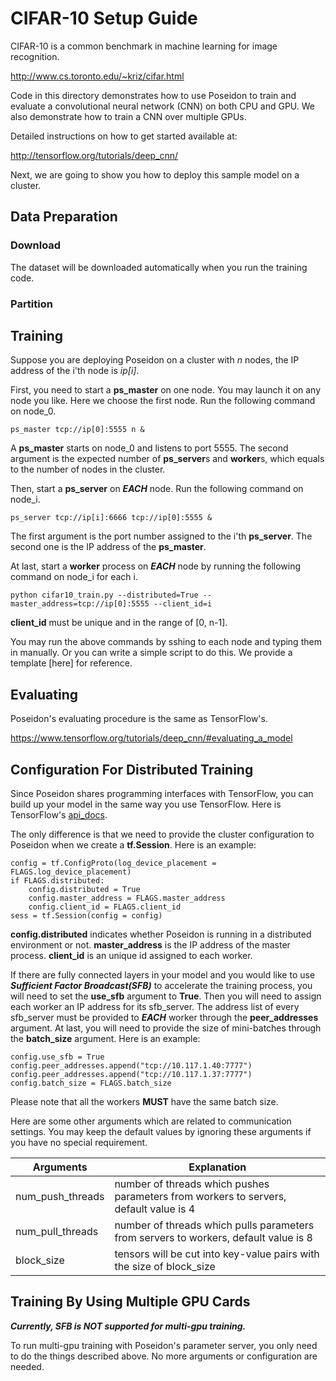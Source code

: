 # CIFAR-10 Setup Guide
CIFAR-10 is a common benchmark in machine learning for image recognition.

http://www.cs.toronto.edu/~kriz/cifar.html

Code in this directory demonstrates how to use Poseidon to train and evaluate a convolutional neural network (CNN) on both CPU and GPU. We also demonstrate how to train a CNN over multiple GPUs.

Detailed instructions on how to get started available at:

http://tensorflow.org/tutorials/deep_cnn/

Next, we are going to show you how to deploy this sample model on a cluster.

## Data Preparation

### Download
The dataset will be downloaded automatically when you run the training code.

### Partition

## Training
Suppose you are deploying Poseidon on a cluster with *n* nodes, the IP address of the i'th node is *ip[i]*.

First, you need to start a **ps_master** on one node. You may launch it on any node you like. Here we choose the first node. Run the following command on node_0.

```
ps_master tcp://ip[0]:5555 n &
```
A **ps_master** starts on node_0 and listens to port 5555. The second argument is the expected number of **ps_server**s and **worker**s, which equals to the number of nodes in the cluster.

Then, start a **ps_server** on ***EACH*** node. Run the following command on node_i.

```
ps_server tcp://ip[i]:6666 tcp://ip[0]:5555 &
```
The first argument is the port number assigned to the i'th **ps_server**. The second one is the IP address of the **ps_master**.


At last, start a **worker** process on ***EACH*** node by running the following command on node_i for each i.

```
python cifar10_train.py --distributed=True --master_address=tcp://ip[0]:5555 --client_id=i
```

**client_id** must be unique and in the range of [0, n-1].

You may run the above commands by sshing to each node and typing them in manually. Or you can write a simple script to do this. We provide a template [here] for reference.

## Evaluating
Poseidon's evaluating procedure is the same as TensorFlow's.

https://www.tensorflow.org/tutorials/deep_cnn/#evaluating_a_model

## Configuration For Distributed Training
Since Poseidon shares programming interfaces with TensorFlow, you can build up your model in the same way you use TensorFlow. Here is TensorFlow's [api_docs](https://www.tensorflow.org/api_docs/).

The only difference is that we need to provide the cluster configuration to Poseidon when we create a **tf.Session**. Here is an example:

```
config = tf.ConfigProto(log_device_placement = FLAGS.log_device_placement)
if FLAGS.distributed:
	config.distributed = True
	config.master_address = FLAGS.master_address
	config.client_id = FLAGS.client_id
sess = tf.Session(config = config)

```

**config.distributed** indicates whether Poseidon is running in a distributed environment or not. **master_address** is the IP address of the master process. **client_id** is an unique id assigned to each worker.

If there are fully connected layers in your model and you would like to use ***Sufficient Factor Broadcast(SFB)*** to accelerate the training process, you will need to set the **use_sfb** argument to **True**. Then you will need to assign each worker an IP address for its sfb_server. The address list of every sfb_server must be provided to ***EACH*** worker through the **peer_addresses** argument. At last, you will need to provide the size of mini-batches through the **batch_size** argument. Here is an example:

```
config.use_sfb = True
config.peer_addresses.append("tcp://10.117.1.40:7777")
config.peer_addresses.append("tcp://10.117.1.37:7777")
config.batch_size = FLAGS.batch_size
```

Please note that all the workers **MUST** have the same batch size.

Here are some other arguments which are related to communication settings. You may keep the default values by ignoring these arguments if you have no special requirement.

| Arguments | Explanation |
|-----------|-------------|
|num_push_threads|number of threads which pushes parameters from workers to servers, default value is 4|
|num_pull_threads|number of threads which pulls parameters from servers to workers, default value is 8|
|block_size|tensors will be cut into key-value pairs with the size of block_size|

## Training By Using Multiple GPU Cards
***Currently, SFB is NOT supported for multi-gpu training.***

To run multi-gpu training with Poseidon's parameter server, you only need to do the things described above. No more arguments or configuration are needed.